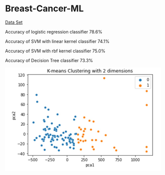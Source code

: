 # Breast-Cancer-ML
[Data Set](https://archive.ics.uci.edu/ml/datasets/Breast+Cancer+Coimbra#)

Accuracy of logistic regression classifier 78.6%

Accuracy of SVM with linear kernel classifier 74.1%

Accuracy of SVM with rbf kernel classifier 75.0% 

Accuracy of Decision Tree classifier 73.3%

![alt text](https://github.com/moniba-ravan/Breast-Cancer-ML/blob/main/K-means%20clusering%20with%202D.jpg)
